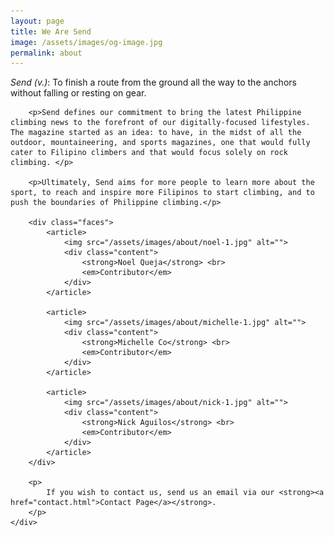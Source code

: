 ```yaml
---
layout: page
title: We Are Send
image: /assets/images/og-image.jpg
permalink: about
---
```


<div id="about">
	<div class="content">
		<p><em>Send (v.)</em>: To finish a route from the ground all the way to the anchors without falling or resting on gear.</p>

		<p>Send defines our commitment to bring the latest Philippine climbing news to the forefront of our digitally-focused lifestyles. The magazine started as an idea: to have, in the midst of all the outdoor, mountaineering, and sports magazines, one that would fully cater to Filipino climbers and that would focus solely on rock climbing. </p>

		<p>Ultimately, Send aims for more people to learn more about the sport, to reach and inspire more Filipinos to start climbing, and to push the boundaries of Philippine climbing.</p>

		<div class="faces">
			<article>
				<img src="/assets/images/about/noel-1.jpg" alt="">
				<div class="content">
					<strong>Noel Queja</strong> <br>
					<em>Contributor</em>
				</div>
			</article>

			<article>
				<img src="/assets/images/about/michelle-1.jpg" alt="">
				<div class="content">
					<strong>Michelle Co</strong> <br>
					<em>Contributor</em>
				</div>
			</article>

			<article>
				<img src="/assets/images/about/nick-1.jpg" alt="">
				<div class="content">
					<strong>Nick Aguilos</strong> <br>
					<em>Contributor</em>
				</div>
			</article>
		</div>

		<p>
			If you wish to contact us, send us an email via our <strong><a href="contact.html">Contact Page</a></strong>.
		</p>
	</div>
</div>
